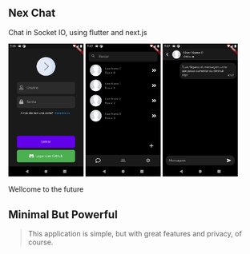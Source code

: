 ## Nex Chat
Chat in Socket IO, using flutter and next.js


<img src="assets/screens/login-v1.png" alt="drawing" width="150"/> <img src="assets/screens/chats-v1.png" alt="drawing" width="150"/> <img src="assets/screens/into_chats-v1.png" alt="drawing" width="150"/> 

Wellcome to the future

## Minimal But Powerful

>This application is simple, but with great features and privacy, of course.